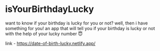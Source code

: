 # isYourBirthdayLucky
 
want to know if your birthday is lucky for you or not? well, then i have something for you! an app that will tell you if your birthday is lucky or not with the help of your lucky number 😇

link -  https://date-of-birth-lucky.netlify.app/
